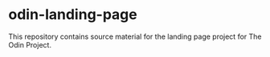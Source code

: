 # odin-landing-page
This repository contains source material for the landing page project for The Odin Project.
